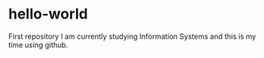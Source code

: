 # hello-world
First repository
I am currently studying Information Systems and this is my time using github. 
